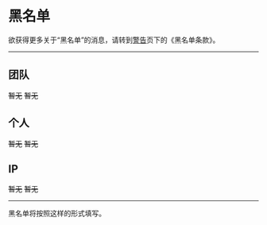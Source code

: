 # 黑名单

欲获得更多关于“黑名单”的消息，请转到[警告](Warning.md)页下的《黑名单条款》。

----------

## 团队

~~暂无~~ ~~暂无~~

## 个人

~~暂无~~ ~~暂无~~

## IP

~~暂无~~ ~~暂无~~

----------

黑名单将按照这样的形式填写。
